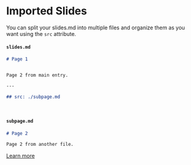 # Imported Slides

You can split your slides.md into multiple files and organize them as you want using the `src` attribute.

#### `slides.md`

```markdown
# Page 1


Page 2 from main entry.

---

## src: ./subpage.md
```

<br>

#### `subpage.md`

```markdown
# Page 2

Page 2 from another file.
```

[Learn more](https://sli.dev/guide/syntax.html#importing-slides)

